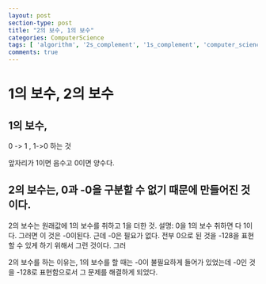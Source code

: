 ```yaml
---
layout: post
section-type: post
title: "2의 보수, 1의 보수"
categories: ComputerScience
tags: [ 'algorithm', '2s_complement', '1s_complement', 'computer_science' ]
comments: true
---
```

# 1의 보수, 2의 보수

## 1의 보수,
0 -> 1 , 1->0 하는 것

앞자리가  1이면 음수고
        0이면 양수다.

## 2의 보수는, 0과 -0을 구분할 수 없기 때문에 만들어진 것 이다.
2의 보수는 원래값에 1의 보수를 취하고 1을 더한 것.
설명:
0을 1의 보수 취하면 다 1이다. 그러면 이 것은 -0이된다.
근데 -0은 필요가 없다. 전부 0으로 된 것을 -128을 표현할 수 있게 하기 위해서 그런 것이다.
그러


2의 보수를 하는 이유는, 1의 보수를 할 때는 -0이 불필요하게 들어가 있었는데
-0인 것을 -128로 표현함으로서 그 문제를 해결하게 되었다.
